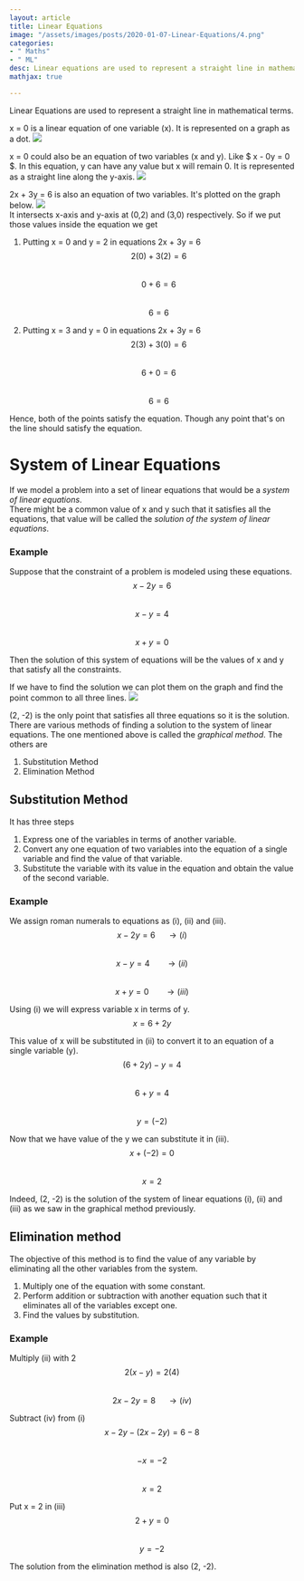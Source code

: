 ```yaml
---
layout: article
title: Linear Equations
image: "/assets/images/posts/2020-01-07-Linear-Equations/4.png"
categories:
- " Maths"
- " ML"
desc: Linear equations are used to represent a straight line in mathematical terms.
mathjax: true

---
```

Linear Equations are used to represent a straight line in mathematical terms.

x = 0 is a linear equation of one variable (x). It is represented on a graph as a dot.
<img src="/assets/images/posts/2020-01-07-Linear-Equations/1.png"/>

x = 0 could also be an equation of two variables (x and y).
Like  $ x - 0y = 0 $. In this equation, y can have any value but x will remain 0.
It is represented as a straight line along the y-axis.
<img src="/assets/images/posts/2020-01-07-Linear-Equations/2.png"/>

2x + 3y = 6 is also an equation of two variables. It's plotted on the graph below.
<img src="/assets/images/posts/2020-01-07-Linear-Equations/3.png"/>  
It intersects x-axis and y-axis at (0,2) and (3,0) respectively. So if we put those values inside the equation we get

1. Putting x = 0 and y = 2 in equations 2x + 3y = 6   
    $$ 2(0) + 3(2) = 6 $$  
    $$   0 + 6 = 6     $$  
    $$   6 = 6         $$

2. Putting x = 3 and y = 0 in equations 2x + 3y = 6   
    $$ 2(3) + 3(0) = 6 $$  
    $$   6 + 0 = 6     $$  
    $$   6 = 6         $$

Hence, both of the points satisfy the equation. Though any point that's on the line should satisfy the equation.

# System of Linear Equations

If we model a problem into a set of linear equations that would be a <em>system of linear equations</em>.  
There might be a common value of x and y such that it satisfies all the equations, that value will be called the <em>solution of the system of linear equations</em>.

### Example
Suppose that the constraint of a problem is modeled using these equations.  
$$  x-2y = 6 $$  
$$  x-y = 4 $$  
$$  x+y = 0 $$  

Then the solution of this system of equations will be the values of x and y that satisfy all the constraints.

If we have to find the solution we can plot them on the graph and find the point common to all three lines.
<img src="/assets/images/posts/2020-01-07-Linear-Equations/4.png"/>  

(2, -2) is the only point that satisfies all three equations so it is the solution.
There are various methods of finding a solution to the system of linear equations. The one mentioned above is called the <em>graphical method</em>. The others are

1. Substitution Method
2. Elimination Method

## Substitution Method

It has three steps

1. Express one of the variables in terms of another variable.
2. Convert any one equation of two variables into the equation of a single variable and find the value of that variable.
3. Substitute the variable with its value in the equation and obtain the value of the second variable.

### Example
We assign roman numerals to equations as (i), (ii) and (iii).  
$$  x-2y = 6\ \ \ \ \ \rightarrow (i)$$  
$$  x-y = 4\ \ \ \ \ \ \ \rightarrow (ii)$$  
$$  x+y = 0\ \ \ \ \ \ \ \rightarrow (iii)$$

Using (i) we will express variable x in terms of y.   
$$ x = 6 + 2y $$
  
This value of x will be substituted in (ii) to convert it to an equation of a single variable (y).  
$$ (6  + 2y) - y = 4 $$  
$$  6 + y = 4 $$    
$$  y = (-2) $$    

Now that we have value of the y we can substitute it in (iii).  
$$ x + (-2) = 0 $$  
$$ x = 2 $$  

Indeed, (2, -2) is the solution of the system of linear equations (i), (ii) and (iii) as we saw in the graphical method previously.

## Elimination method

The objective of this method is to find the value of any variable by eliminating all the other variables from the system. 

1. Multiply one of the equation with some constant.
2. Perform addition or subtraction with another equation such that it eliminates all of the variables except one.
3. Find the values by substitution. 

### Example
Multiply (ii) with 2  
$$ 2(x-y) = 2(4) $$  
$$ 2x - 2y = 8 \ \ \ \ \ \rightarrow (iv)$$  

Subtract (iv) from (i)  
$$ x - 2y - (2x - 2y) = 6- 8$$  
$$ -x = -2 $$  
$$ x = 2 $$

Put x = 2 in (iii)  
$$ 2 + y = 0 $$  
$$ y = -2 $$

The solution from the elimination method is also (2, -2).